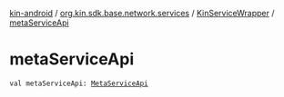 [kin-android](../../index.md) / [org.kin.sdk.base.network.services](../index.md) / [KinServiceWrapper](index.md) / [metaServiceApi](./meta-service-api.md)

# metaServiceApi

`val metaServiceApi: `[`MetaServiceApi`](../-meta-service-api/index.md)
